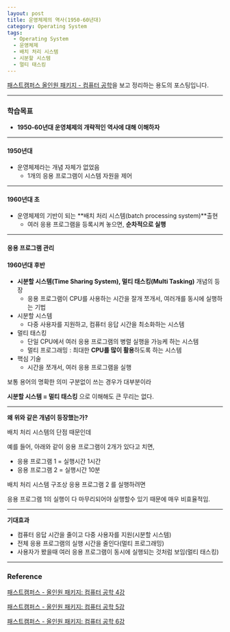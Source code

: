 ```yaml
---
layout: post
title: 운영체제의 역사(1950-60년대)
category: Operating System
tags:
  - Operating System
  - 운영체제
  - 배치 처리 시스템
  - 시분할 시스템
  - 멀티 태스킹
---
```




[패스트캠퍼스 올인원 패키지 - 컴퓨터 공학](https://online.fastcampus.co.kr/courses?query=%EC%BB%B4%ED%93%A8%ED%84%B0+%EA%B3%B5%ED%95%99)을 보고 정리하는 용도의 포스팅입니다.

---



### 학습목표

- **1950-60년대 운영체제의 개략적인 역사에 대해 이해하자**

---

#### 1950년대 

- 운영체제라는 개념 자체가 없었음
  - 1개의 응용 프로그램이 시스템 자원을 제어

---

#### 1960년대 초

- 운영체제의 기반이 되는 **배치 처리 시스템(batch processing system)**출현
  - 여러 응용 프로그램을 등록시켜 놓으면, **순차적으로 실행** 

---

#### 응용 프로그램 관리

#### 1960년대 후반

- **시분할 시스템(Time Sharing System), 멀티 태스킹(Multi Tasking)** 개념의 등장
  - 응용 프로그램이 CPU를 사용하는 시간을 잘개 쪼개서, 여러개를 동시에 실행하는 기법
- 시분할 시스템
  - 다중 사용자를 지원하고, 컴퓨터 응답 시간을 최소화하는 시스템
- 멀티 태스킹
  - 단일 CPU에서 여러 응용 프로그램의 병렬 실행을 가능케 하는 시스템
  - 멀티 프로그래밍 : 최대한 **CPU를 많이 활용**하도록 하는 시스템
- 핵심 기술
  - 시간을 쪼개서, 여러 응용 프로그램을 실행

보통 용어의 명확한 의미 구분없이 쓰는 경우가 대부분이라 

**시분할 시스템 = 멀티 태스킹** 으로 이해해도 큰 무리는 없다.

---

**왜 위와 같은 개념이 등장했는가?**

배치 처리 시스템의 단점 때문인데

예를 들어, 아래와 같이 응용 프로그램이 2개가 있다고 치면,

- 응용 프로그램 1 = 실행시간 1시간
- 응용 프로그램 2 = 실행시간 10분

배치 처리 시스템 구조상 응용 프로그램 2 를 실행하려면

응용 프로그램 1의 실행이 다 마무리되어야 실행할수 있기 때문에 매우 비효율적임.

---

**기대효과**

- 컴퓨터 응답 시간을 줄이고 다중 사용자를 지원(시분할 시스템)
- 전체 응용 프로그램의 실행 시간을 줄인다(멀티 프로그래밍)
- 사용자가 봤을때 여러 응용 프로그램이 동시에 실행되는 것처럼 보임(멀티 태스킹)

---

### Reference

[패스트캠퍼스 - 올인원 패키지: 컴퓨터 공학 4강](https://online.fastcampus.co.kr/courses/428668/lectures/6548630)

[패스트캠퍼스 - 올인원 패키지: 컴퓨터 공학 5강](https://online.fastcampus.co.kr/courses/428668/lectures/6548632)

[패스트캠퍼스 - 올인원 패키지: 컴퓨터 공학 6강](https://online.fastcampus.co.kr/courses/428668/lectures/6548634)